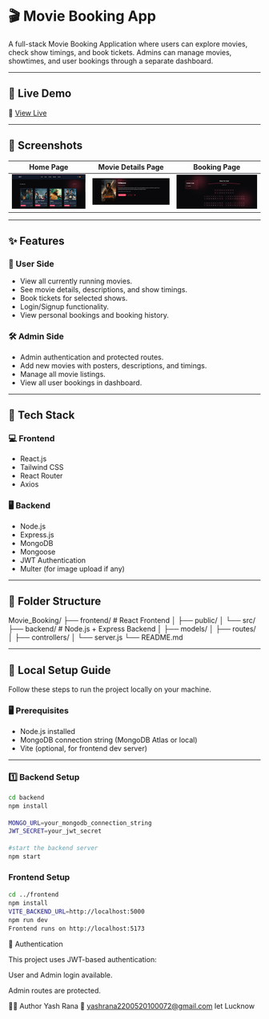 # 🎬 Movie Booking App

A full-stack Movie Booking Application where users can explore movies, check show timings, and book tickets. Admins can manage movies, showtimes, and user bookings through a separate dashboard.

---

## 🚀 Live Demo

🔗 [View Live](https://your-deployment-link.com)

---

## 📸 Screenshots

| Home Page                         | Movie Details Page                | Booking Page                      |
|----------------------------------|----------------------------------|-----------------------------------|
| ![Home](./screenshots/home.png) | ![Details](./screenshots/details.png) | ![Booking](./screenshots/booking.png) |



---

## ✨ Features

### 👥 User Side
- View all currently running movies.
- See movie details, descriptions, and show timings.
- Book tickets for selected shows.
- Login/Signup functionality.
- View personal bookings and booking history.

### 🛠️ Admin Side
- Admin authentication and protected routes.
- Add new movies with posters, descriptions, and timings.
- Manage all movie listings.
- View all user bookings in dashboard.

---

## 🧰 Tech Stack

### 💻 Frontend
- React.js
- Tailwind CSS
- React Router
- Axios

### 🖥️ Backend
- Node.js
- Express.js
- MongoDB
- Mongoose
- JWT Authentication
- Multer (for image upload if any)

---

## 📂 Folder Structure

Movie_Booking/
├── frontend/ # React Frontend
│ ├── public/
│ └── src/
├── backend/ # Node.js + Express Backend
│ ├── models/
│ ├── routes/
│ ├── controllers/
│ └── server.js
└── README.md


---

## 🔧 Local Setup Guide

Follow these steps to run the project locally on your machine.

### 🖥️ Prerequisites
- Node.js installed
- MongoDB connection string (MongoDB Atlas or local)
- Vite (optional, for frontend dev server)

---

### 1️⃣ Backend Setup

```bash
cd backend
npm install

MONGO_URL=your_mongodb_connection_string
JWT_SECRET=your_jwt_secret

#start the backend server
npm start

```
### Frontend Setup

```bash
cd ../frontend
npm install
VITE_BACKEND_URL=http://localhost:5000
npm run dev
Frontend runs on http://localhost:5173

```

🔐 Authentication

This project uses JWT-based authentication:

User and Admin login available.

Admin routes are protected.

👨‍💻 Author
Yash Rana
📧 yashrana2200520100072@gmail.com
Iet Lucknow



